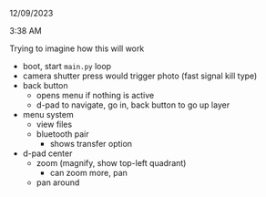 12/09/2023

3:38 AM

Trying to imagine how this will work

- boot, start `main.py` loop
- camera shutter press would trigger photo (fast signal kill type)
- back button
  - opens menu if nothing is active
  - d-pad to navigate, go in, back button to go up layer
- menu system
  - view files
  - bluetooth pair
    - shows transfer option
- d-pad center
  - zoom (magnify, show top-left quadrant)
    - can zoom more, pan
  - pan around
